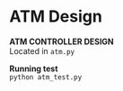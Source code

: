 # ATM Design

**ATM CONTROLLER DESIGN**  
Located in `atm.py`

**Running test**  
```python atm_test.py```